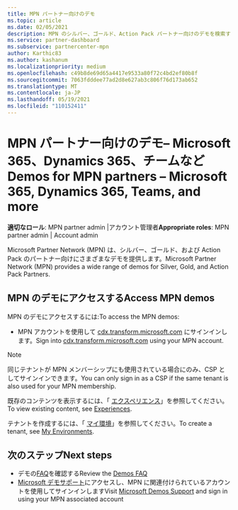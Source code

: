 ```yaml
---
title: MPN パートナー向けのデモ
ms.topic: article
ms.date: 02/05/2021
description: MPN のシルバー、ゴールド、Action Pack パートナー向けのデモを検索する方法について説明します。
ms.service: partner-dashboard
ms.subservice: partnercenter-mpn
author: Karthic83
ms.author: kashanum
ms.localizationpriority: medium
ms.openlocfilehash: c49b8de69d65a4417e9533a80f72c4bd2ef80b8f
ms.sourcegitcommit: 7063fdddee77ad2d8e627ab3c806f76d173ab652
ms.translationtype: MT
ms.contentlocale: ja-JP
ms.lasthandoff: 05/19/2021
ms.locfileid: "110152411"
---
```

# <a name="demos-for-mpn-partners--microsoft-365-dynamics-365-teams-and-more"></a><span data-ttu-id="f8f3c-103">MPN パートナー向けのデモ– Microsoft 365、Dynamics 365、チームなど</span><span class="sxs-lookup"><span data-stu-id="f8f3c-103">Demos for MPN partners – Microsoft 365, Dynamics 365, Teams, and more</span></span>

<span data-ttu-id="f8f3c-104">**適切なロール**: MPN partner admin |アカウント管理者</span><span class="sxs-lookup"><span data-stu-id="f8f3c-104">**Appropriate roles**: MPN partner admin | Account admin</span></span>

<span data-ttu-id="f8f3c-105">Microsoft Partner Network (MPN) は、シルバー、ゴールド、および Action Pack のパートナー向けにさまざまなデモを提供します。</span><span class="sxs-lookup"><span data-stu-id="f8f3c-105">Microsoft Partner Network (MPN) provides a wide range of demos for Silver, Gold, and Action Pack Partners.</span></span>

## <a name="access-mpn-demos"></a><span data-ttu-id="f8f3c-106">MPN のデモにアクセスする</span><span class="sxs-lookup"><span data-stu-id="f8f3c-106">Access MPN demos</span></span>

<span data-ttu-id="f8f3c-107">MPN のデモにアクセスするには:</span><span class="sxs-lookup"><span data-stu-id="f8f3c-107">To access the MPN demos:</span></span>

- <span data-ttu-id="f8f3c-108">MPN アカウントを使用して [cdx.transform.microsoft.com](https://cdx.transform.microsoft.com/) にサインインします。</span><span class="sxs-lookup"><span data-stu-id="f8f3c-108">Sign into [cdx.transform.microsoft.com](https://cdx.transform.microsoft.com/) using your MPN account.</span></span>

>[!NOTE]
><span data-ttu-id="f8f3c-109">同じテナントが MPN メンバーシップにも使用されている場合にのみ、CSP としてサインインできます。</span><span class="sxs-lookup"><span data-stu-id="f8f3c-109">You can only sign in as a CSP if the same tenant is also used for your MPN membership.</span></span>

<span data-ttu-id="f8f3c-110">既存のコンテンツを表示するには、「 [エクスペリエンス](https://cdx.transform.microsoft.com/experiences)」を参照してください。</span><span class="sxs-lookup"><span data-stu-id="f8f3c-110">To view existing content, see [Experiences](https://cdx.transform.microsoft.com/experiences).</span></span>

<span data-ttu-id="f8f3c-111">テナントを作成するには、「 [マイ環境](https://cdx.transform.microsoft.com/my-tenants)」を参照してください。</span><span class="sxs-lookup"><span data-stu-id="f8f3c-111">To create a tenant, see [My Environments](https://cdx.transform.microsoft.com/my-tenants).</span></span>

## <a name="next-steps"></a><span data-ttu-id="f8f3c-112">次のステップ</span><span class="sxs-lookup"><span data-stu-id="f8f3c-112">Next steps</span></span>

- <span data-ttu-id="f8f3c-113">デモの[FAQ](https://cdx.transform.microsoft.com/help/faq)を確認する</span><span class="sxs-lookup"><span data-stu-id="f8f3c-113">Review the [Demos FAQ](https://cdx.transform.microsoft.com/help/faq)</span></span>
- <span data-ttu-id="f8f3c-114">[Microsoft デモサポート](https://cdx.transform.microsoft.com/submit-request)にアクセスし、MPN に関連付けられているアカウントを使用してサインインします</span><span class="sxs-lookup"><span data-stu-id="f8f3c-114">Visit [Microsoft Demos Support](https://cdx.transform.microsoft.com/submit-request) and sign in using your MPN associated account</span></span>
